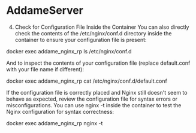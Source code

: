 # AddameServer



4. Check for Configuration File Inside the Container
You can also directly check the contents of the /etc/nginx/conf.d directory
inside the container to ensure your configuration file is present:


docker exec addame_nginx_rp ls /etc/nginx/conf.d

And to inspect the contents of your configuration file (replace default.conf with your file name if different):

docker exec addame_nginx_rp cat /etc/nginx/conf.d/default.conf

If the configuration file is correctly placed and Nginx still doesn't seem to behave as expected,
review the configuration file for syntax errors or misconfigurations. 
You can use nginx -t inside the container to test the Nginx configuration for syntax correctness:


docker exec addame_nginx_rp nginx -t
